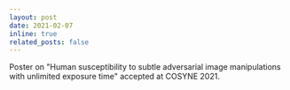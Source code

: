 ```yaml
---
layout: post
date: 2021-02-07
inline: true
related_posts: false
---
```

Poster on "Human susceptibility to subtle adversarial image manipulations with unlimited exposure time" accepted at COSYNE 2021.